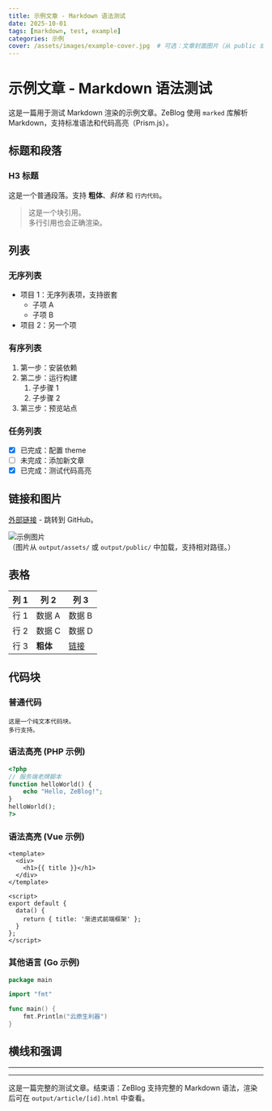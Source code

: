 ```yaml
---
title: 示例文章 - Markdown 语法测试
date: 2025-10-01
tags: [markdown, test, example]
categories: 示例
cover: /assets/images/example-cover.jpg  # 可选：文章封面图片（从 public 或 assets 中引用）
---
```


# 示例文章 - Markdown 语法测试

这是一篇用于测试 Markdown 渲染的示例文章。ZeBlog 使用 `marked` 库解析 Markdown，支持标准语法和代码高亮（Prism.js）。

## 标题和段落

### H3 标题
这是一个普通段落。支持 **粗体**、*斜体* 和 `行内代码`。

> 这是一个块引用。  
> 多行引用也会正确渲染。

## 列表

### 无序列表
- 项目 1：无序列表项，支持嵌套
  - 子项 A
  - 子项 B
- 项目 2：另一个项

### 有序列表
1. 第一步：安装依赖
2. 第二步：运行构建
   1. 子步骤 1
   2. 子步骤 2
3. 第三步：预览站点

### 任务列表
- [x] 已完成：配置 theme
- [ ] 未完成：添加新文章
- [x] 已完成：测试代码高亮

## 链接和图片

[外部链接](https://github.com/JanePHPDev) - 跳转到 GitHub。

![示例图片](/assets/images/test-image.png)  
（图片从 `output/assets/` 或 `output/public/` 中加载，支持相对路径。）

## 表格

| 列 1 | 列 2 | 列 3 |
|------|------|------|
| 行 1 | 数据 A | 数据 B |
| 行 2 | 数据 C | 数据 D |
| 行 3 | **粗体** | [链接](https://example.com) |

## 代码块

### 普通代码
```
这是一个纯文本代码块。
多行支持。
```

### 语法高亮 (PHP 示例)
```php
<?php
// 服务端老牌脚本
function helloWorld() {
    echo "Hello, ZeBlog!";
}
helloWorld();
?>
```

### 语法高亮 (Vue 示例)
```vue
<template>
  <div>
    <h1>{{ title }}</h1>
  </div>
</template>

<script>
export default {
  data() {
    return { title: '渐进式前端框架' };
  }
};
</script>
```

### 其他语言 (Go 示例)
```go
package main

import "fmt"

func main() {
    fmt.Println("云原生利器")
}
```

## 横线和强调

---

***

这是一篇完整的测试文章。结束语：ZeBlog 支持完整的 Markdown 语法，渲染后可在 `output/article/[id].html` 中查看。